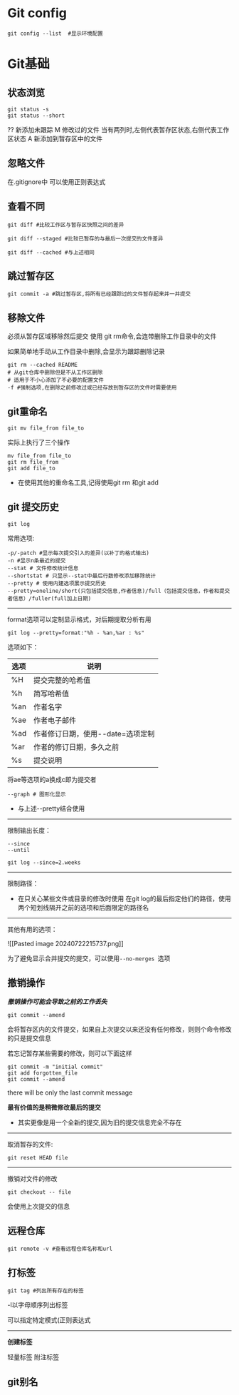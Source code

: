 # Git config
```
git config --list  #显示环境配置
```

# Git基础

## 状态浏览
```
git status -s
git status --short
```

?? 新添加未跟踪
M 修改过的文件
当有两列时,左侧代表暂存区状态,右侧代表工作区状态
A 新添加到暂存区中的文件

## 忽略文件

在.gitignore中
可以使用正则表达式


## 查看不同
```
git diff #比较工作区与暂存区快照之间的差异

git diff --staged #比较已暂存的与最后一次提交的文件差异

git diff --cached #与上述相同
```


## 跳过暂存区

```
git commit -a #跳过暂存区,将所有已经跟踪过的文件暂存起来并一并提交
```

## 移除文件

必须从暂存区域移除然后提交
使用 git rm命令,会连带删除工作目录中的文件

如果简单地手动从工作目录中删除,会显示为跟踪删除记录

```
git rm --cached README
# 从git仓库中删除但是不从工作区删除
# 适用于不小心添加了不必要的配置文件
-f #强制选项,在删除之前修改过或已经存放到暂存区的文件时需要使用
```

## git重命名

```
git mv file_from file_to
```

实际上执行了三个操作

```
mv file_from file_to
git rm file_from
git add file_to
```

- 在使用其他的重命名工具,记得使用git rm 和git add

## git 提交历史

```
git log
```

常用选项:
```
-p/-patch #显示每次提交引入的差异(以补丁的格式输出)
-n #显示n条最近的提交
--stat # 文件修改统计信息
--shortstat # 只显示--stat中最后行数修改添加移除统计
--pretty # 使用内建选项展示提交历史
--pretty=oneline/short(只包括提交信息,作者信息)/full（包括提交信息，作者和提交者信息）/fuller(full加上日期)
```

***

format选项可以定制显示格式，对后期提取分析有用
```
git log --pretty=format:"%h - %an,%ar : %s"
```
选项如下：

| 选项  | 说明                   |
| --- | -------------------- |
| %H  | 提交完整的哈希值             |
| %h  | 简写哈希值                |
| %an | 作者名字                 |
| %ae | 作者电子邮件               |
| %ad | 作者修订日期，使用--date=选项定制 |
| %ar | 作者的修订日期，多久之前         |
| %s  | 提交说明                 |

将ae等选项的a换成c即为提交者

```
--graph # 图形化显示
```

- 与上述--pretty结合使用

***

限制输出长度：

```
--since
--until

git log --since=2.weeks

```

***

限制路径：
- 在只关心某些文件或目录的修改时使用
在git log的最后指定他们的路径，使用两个短划线隔开之前的选项和后面限定的路径名

***

其他有用的选项：

![[Pasted image 20240722215737.png]]

为了避免显示合并提交的提交，可以使用```--no-merges ```选项

## 撤销操作

***撤销操作可能会导致之前的工作丢失***

```
git commit --amend
```

会将暂存区内的文件提交，如果自上次提交以来还没有任何修改，则则个命令修改的只是提交信息

若忘记暂存某些需要的修改，则可以下面这样
```
git commit -m "initial commit"
git add forgotten_file
git commit --amend
```
 there will be only the last commit message

**最有价值的是稍微修改最后的提交**

- 其实更像是用一个全新的提交,因为旧的提交信息完全不存在

***

取消暂存的文件:
```
git reset HEAD file
```

***

撤销对文件的修改

```
git checkout -- file
```

会使用上次提交的信息

## 远程仓库

```
git remote -v #查看远程仓库名称和url
```

## 打标签

```
git tag #列出所有存在的标签
```

-l以字母顺序列出标签

可以指定特定模式(正则表达式

***

**创建标签**

轻量标签
附注标签

## git别名



